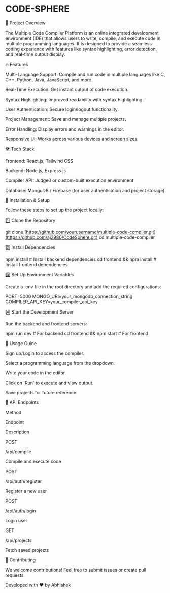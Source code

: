 # CODE-SPHERE

🚀 Project Overview

The Multiple Code Compiler Platform is an online integrated development environment (IDE) that allows users to write, compile, and execute code in multiple programming languages. It is designed to provide a seamless coding experience with features like syntax highlighting, error detection, and real-time output display.

🔥 Features

Multi-Language Support: Compile and run code in multiple languages like C, C++, Python, Java, JavaScript, and more.

Real-Time Execution: Get instant output of code execution.

Syntax Highlighting: Improved readability with syntax highlighting.

User Authentication: Secure login/logout functionality.

Project Management: Save and manage multiple projects.

Error Handling: Display errors and warnings in the editor.

Responsive UI: Works across various devices and screen sizes.

🛠️ Tech Stack

Frontend: React.js, Tailwind CSS

Backend: Node.js, Express.js

Compiler API: Judge0 or custom-built execution environment

Database: MongoDB / Firebase (for user authentication and project storage)

📌 Installation & Setup

Follow these steps to set up the project locally:

1️⃣ Clone the Repository

git clone [https://github.com/yourusername/multiple-code-compiler.git](https://github.com/aj2980/CodeSphere.git)
cd multiple-code-compiler

2️⃣ Install Dependencies

npm install  # Install backend dependencies
cd frontend && npm install  # Install frontend dependencies

3️⃣ Set Up Environment Variables

Create a .env file in the root directory and add the required configurations:

PORT=5000
MONGO_URI=your_mongodb_connection_string
COMPILER_API_KEY=your_compiler_api_key

4️⃣ Start the Development Server

Run the backend and frontend servers:

npm run dev # For backend
cd frontend && npm start # For frontend

📖 Usage Guide

Sign up/Login to access the compiler.

Select a programming language from the dropdown.

Write your code in the editor.

Click on 'Run' to execute and view output.

Save projects for future reference.

🔗 API Endpoints

Method

Endpoint

Description

POST

/api/compile

Compile and execute code

POST

/api/auth/register

Register a new user

POST

/api/auth/login

Login user

GET

/api/projects

Fetch saved projects

🤝 Contributing

We welcome contributions! Feel free to submit issues or create pull requests.



Developed with ❤️ by Abhishek


